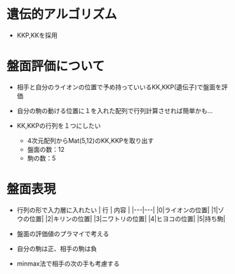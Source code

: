 # 遺伝的アルゴリズム
* KKP,KKを採用

# 盤面評価について
* 相手と自分のライオンの位置で予め持っていいるKK,KKP(遺伝子)で盤面を評価
* 自分の駒の動ける位置に１を入れた配列で行列計算させれば簡単かも...

* KK,KKPの行列を１つにしたい
	* 4次元配列からMat(5,12)のKK,KKPを取り出す
	* 盤面の数：12
	* 駒の数：5

# 盤面表現
* 行列の形で入力層に入れたい
| 行 | 内容 |
|---|---|
|0|ライオンの位置|
|1|ゾウの位置|
|2|キリンの位置|
|3|ニワトリの位置|
|4|ヒヨコの位置|
|5|持ち駒|

* 盤面の評価値のプラマイで考える
* 自分の駒は正、相手の駒は負
* minmax法で相手の次の手も考慮する
